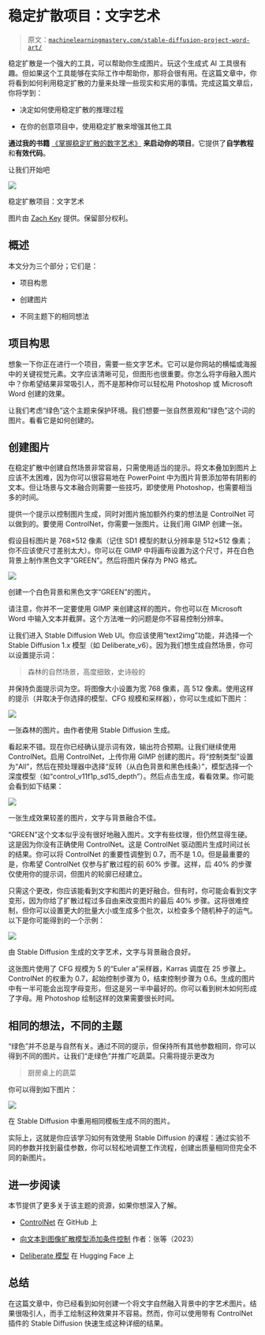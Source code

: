 # 稳定扩散项目：文字艺术

> 原文：[`machinelearningmastery.com/stable-diffusion-project-word-art/`](https://machinelearningmastery.com/stable-diffusion-project-word-art/)

稳定扩散是一个强大的工具，可以帮助你生成图片。玩这个生成式 AI 工具很有趣。但如果这个工具能够在实际工作中帮助你，那将会很有用。在这篇文章中，你将看到如何利用稳定扩散的力量来处理一些现实和实用的事情。完成这篇文章后，你将学到：

+   决定如何使用稳定扩散的推理过程

+   在你的创意项目中，使用稳定扩散来增强其他工具

**通过我的书籍** [《掌握稳定扩散的数字艺术》](https://machinelearningmastery.com/mastering-digital-art-with-stable-diffusion/) **来启动你的项目**。它提供了**自学教程**和**有效代码**。

让我们开始吧

![](img/bb010e19fbec55be9ae5392ee44daa25.png)

稳定扩散项目：文字艺术

图片由 [Zach Key](https://unsplash.com/photos/blue-art-neon-sign-turned-on-rKE6rXOl14U) 提供。保留部分权利。

## 概述

本文分为三个部分；它们是：

+   项目构思

+   创建图片

+   不同主题下的相同想法

## 项目构思

想象一下你正在进行一个项目，需要一些文字艺术。它可以是你网站的横幅或海报中的关键视觉元素。文字应该清晰可见，但图形也很重要。你怎么将字母融入图片中？你希望结果非常吸引人，而不是那种你可以轻松用 Photoshop 或 Microsoft Word 创建的效果。

让我们考虑“绿色”这个主题来保护环境。我们想要一张自然景观和“绿色”这个词的图片。看看它是如何创建的。

## 创建图片

在稳定扩散中创建自然场景非常容易，只需使用适当的提示。将文本叠加到图片上应该不太困难，因为你可以很容易地在 PowerPoint 中为图片背景添加带有阴影的文本。但让场景与文本融合则需要一些技巧，即使使用 Photoshop，也需要相当多的时间。

提供一个提示以控制图片生成，同时对图片施加额外约束的想法是 ControlNet 可以做到的。要使用 ControlNet，你需要一张图片。让我们用 GIMP 创建一张。

假设目标图片是 768×512 像素（记住 SD1 模型的默认分辨率是 512×512 像素；你不应该使尺寸差别太大）。你可以在 GIMP 中将画布设置为这个尺寸，并在白色背景上制作黑色文字“GREEN”。然后将图片保存为 PNG 格式。

![](img/0a093e692c816a68811abfb9c94fee9a.png)

创建一个白色背景和黑色文字“GREEN”的图片。

请注意，你并不一定要使用 GIMP 来创建这样的图片。你也可以在 Microsoft Word 中输入文本并截屏。这个方法唯一的问题是你不容易控制分辨率。

让我们进入 Stable Diffusion Web UI。你应该使用“text2img”功能，并选择一个 Stable Diffusion 1.x 模型（如 Deliberate_v6）。因为我们想生成自然场景，你可以设置提示词：

> 森林的自然场景，高度细致，史诗般的

并保持负面提示词为空。将图像大小设置为宽 768 像素，高 512 像素。使用这样的提示（并取决于你选择的模型、CFG 规模和采样器），你可以生成如下图片：

![](img/9e0969d52131db7fe00e850edba580bc.png)

一张森林的图片。由作者使用 Stable Diffusion 生成。

看起来不错。现在你已经确认提示词有效，输出符合预期。让我们继续使用 ControlNet。启用 ControlNet，上传你用 GIMP 创建的图片。将“控制类型”设置为“All”，然后在预处理器中选择“反转（从白色背景和黑色线条）”，模型选择一个深度模型（如“control_v11f1p_sd15_depth”）。然后点击生成，看看效果。你可能会看到如下结果：

![](img/106f243e251703324ba23a4c9cb95ee7.png)

一张生成效果较差的图片，文字与背景融合不佳。

“GREEN”这个文本似乎没有很好地融入图片。文字有些纹理，但仍然显得生硬。这是因为你没有正确使用 ControlNet。这是 ControlNet 驱动图片生成时间过长的结果。你可以将 ControlNet 的重要性调整到 0.7，而不是 1.0。但是最重要的是，你希望 ControlNet 仅参与扩散过程的前 60% 步骤。这样，后 40% 的步骤仅使用你的提示词，但图片的轮廓已经建立。

只需这个更改，你应该能看到文字和图片的更好融合。但有时，你可能会看到文字变形，因为你给了扩散过程过多自由来改变图片的最后 40% 步骤。这将很难控制，但你可以设置更大的批量大小或生成多个批次，以检查多个随机种子的运气。以下是你可能得到的一个示例：

![](img/93f83ccb50daf95295da984e0300eb39.png)

由 Stable Diffusion 生成的文字艺术，文字与背景融合良好。

这张图片使用了 CFG 规模为 5 的“Euler a”采样器，Karras 调度在 25 步骤上。ControlNet 的权重为 0.7，起始控制步骤为 0，结束控制步骤为 0.6。生成的图片中有一半可能会出现字母变形，但这是另一半中最好的。你可以看到树木如何形成了字母。用 Photoshop 绘制这样的效果需要很长时间。

## 相同的想法，不同的主题

“绿色”并不总是与自然有关。通过不同的提示，但保持所有其他参数相同，你可以得到不同的图片。让我们“走绿色”并推广吃蔬菜。只需将提示更改为

> 厨房桌上的蔬菜

你可以得到如下图片：

![](img/7bb5265fa1ee13d0b3f03e87769d9b31.png)

在 Stable Diffusion 中重用相同模板生成不同的图片。

实际上，这就是你应该学习如何有效使用 Stable Diffusion 的课程：通过实验不同的参数并找到最佳参数，你可以轻松地调整工作流程，创建出质量相同但完全不同的新图片。

## 进一步阅读

本节提供了更多关于该主题的资源，如果你想深入了解。

+   [ControlNet](https://github.com/lllyasviel/ControlNet) 在 GitHub 上

+   [向文本到图像扩散模型添加条件控制](https://arxiv.org/abs/2302.05543) 作者：张等（2023）

+   [Deliberate 模型](https://huggingface.co/XpucT/Deliberate) 在 Hugging Face 上

## 总结

在这篇文章中，你已经看到如何创建一个将文字自然融入背景中的字艺术图片。结果很吸引人，而手工绘制这种效果并不容易。然而，你可以使用带有 ControlNet 插件的 Stable Diffusion 快速生成这种详细的结果。
